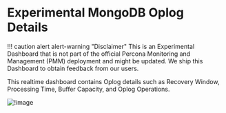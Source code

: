 # Experimental MongoDB Oplog Details

!!! caution alert alert-warning "Disclaimer"
    This is an Experimental Dashboard that is not part of the official Percona Monitoring and Management (PMM) deployment and might be updated. We ship this Dashboard to obtain feedback from our users.

This realtime dashboard contains Oplog details such as Recovery Window, Processing Time, Buffer Capacity, and Oplog Operations.

![!image](../../_images/PMM_Mongodb_Collections_Oplog_Experimental.png)
